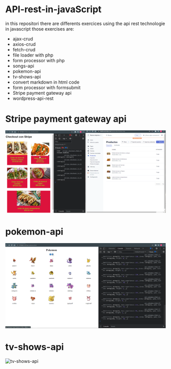 # API-rest-in-javaScript
in this repositori there are differents exercices using the api rest technologie in javascript those exercises are:
* ajax-crud
* axios-crud
* fetch-crud
* file loader with php
* form processor with php
* songs-api
* pokemon-api
* tv-shows-api
* convert markdown in html code
* form processor with formsubmit
* Stripe payment gateway api
* wordpress-api-rest

# Stripe payment gateway api

![Stripe](https://github.com/CarlosDev88/API-rest-in-javaScript/blob/main/screenshots/stripe1.gif)

# pokemon-api
![pokemon-api](https://github.com/CarlosDev88/API-rest-in-javaScript/blob/main/screenshots/pokemon.gif)

# tv-shows-api
![tv-shows-api](https://github.com/CarlosDev88/API-rest-in-javaScript/blob/main/screenshots/shows.gif)
